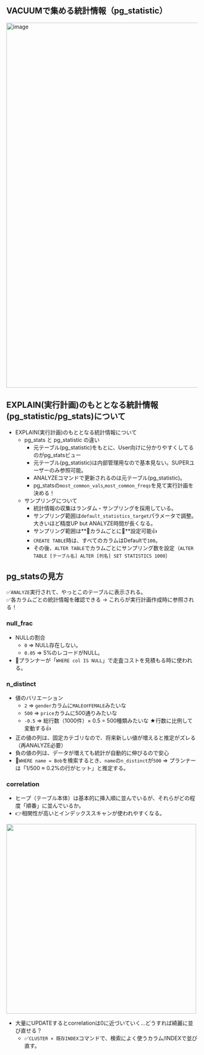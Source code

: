 ## VACUUMで集める統計情報（pg_statistic）
<img width="700px" height="962" alt="image" src="https://github.com/user-attachments/assets/ac4e3627-32fa-4da6-be5b-b130139fb309" />

## EXPLAIN(実行計画)のもととなる統計情報(pg_statistic/pg_stats)について
- EXPLAIN(実行計画)のもととなる統計情報について
  - pg_stats と pg_statistic の違い
    - 元テーブル(pg_statistic)をもとに、User向けに分かりやすくしてるのがpg_statsビュー
    - 元テーブル(pg_statistic)は内部管理用なので基本見ない。SUPERユーザーのみ参照可能。
    - ANALYZEコマンドで更新されるのは元テーブル(pg_statistic)。
    - pg_statsの`most_common_vals`,`most_common_freqs`を見て実行計画を決める！
  - サンプリングについて
    - 統計情報の収集はランダム・サンプリングを採用している。
    - サンプリング範囲は`default_statistics_target`パラメータで調整。大きいほど精度UP but ANALYZE時間が長くなる。
    - サンプリング範囲は**🔴カラムごとに🔴**設定可能👍
    - `CREATE TABLE`時は、すべてのカラムはDefaultで`100`。
    - その後、`ALTER TABLE`でカラムごとにサンプリング数を設定（`ALTER TABLE [テーブル名] ALTER [列名] SET STATISTICS 1000`）

## pg_statsの見方
✅`ANALYZE`実行されて、やっとこのテーブルに表示される。<br>
✅各カラムごとの統計情報を確認できる → これらが実行計画作成時に参照される！

### null_frac
- NULLの割合
  - `0` ⇒ NULL存在しない。
  - `0.05` ⇒ 5%のレコードがNULL。
- 🔴プランナーが「`WHERE col IS NULL`」で走査コストを見積もる時に使われる。<br>

### n_distinct
- 値のバリエーション
  - `2` ⇒ `gender`カラムに`MALE`or`FEMALE`みたいな
  - `500` ⇒ `price`カラムに500通りみたいな
  - `-0.5` ⇒ 総行数（1000件）× 0.5 = 500種類みたいな ★行数に比例して変動する👍
- 正の値の列は、固定カテゴリなので、将来新しい値が増えると推定がズレる（再ANALYZE必要）
- 負の値の列は、データが増えても統計が自動的に伸びるので安心
- 🔴`WHERE name = Bob`を検索するとき、`name`の`n_distinct`が`500` ⇒ プランナーは「1/500 ≈ 0.2%の行がヒット」と推定する。

### correlation
- ヒープ（テーブル本体）は基本的に挿入順に並んでいるが、それらがどの程度「順番」に並んでいるか。
- 👉相関性が高いとインデックススキャンが使われやすくなる。
<img width="500px" src="https://github.com/user-attachments/assets/9dd9be4f-e264-41db-b766-e2ef3eb9c067" />

- 大量にUPDATEするとcorrelationは0に近づいていく...どうすれば綺麗に並び直せる？
  - ✅`CLUSTER × 既存INDEX`コマンドで、検索によく使うカラム/INDEXで並び直す。
